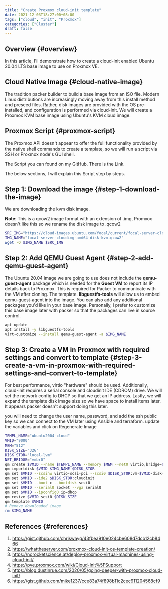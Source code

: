 ```yaml
---
title: "Create Proxmox cloud-init template"
date: 2021-12-03T18:27:00+08:00
tags: ["cloud", "init", "Proxmox"]
categories: ["Cluster"]
draft: false
---
```


## Overview {#overview}

In this article, I'll demonstrate how to create a cloud-init enabled Ubuntu 20.04 LTS base image to use on Proxmox VE.


## Cloud Native Image {#cloud-native-image}

The tradition packer builder to build a base image from an ISO file. Modern Linux distributions are increasingly moving away from this install method and preseed files. Rather, disk images are provided with the OS pre-installed, and configuration is performed via cloud-init. We will create a Proxmox KVM base image using Ubuntu's KVM cloud image.


## Proxmox Script {#proxmox-script}

The Proxmox API doesn't appear to offer the full functionality provided by the native shell commands to create a template, so we will run a script via SSH or Proxmox node's GUI shell.

The Script you can found on my GitHub. There is the Link.

The below sections, I will explain this Script step by steps.


## Step 1: Download the image {#step-1-download-the-image}

We are downloading the kvm disk image.

**Note**: This is a qcow2 image format with an extension of .img, Promxox doesn't like this so we rename the disk image to .qcow2

```bash
SRC_IMG="https://cloud-images.ubuntu.com/focal/current/focal-server-cloudimg-amd64-disk-kvm.img"
IMG_NAME="focal-server-cloudimg-amd64-disk-kvm.qcow2"
wget -O $IMG_NAME $SRC_IMG
```


## Step 2: Add QEMU Guest Agent {#step-2-add-qemu-guest-agent}

The Ubuntu 20.04 image we are going to use does not include the **qemu-guest-agent** package which is needed for the **Guest VM** to report its IP details back to Proxmox. This is required for Packer to communicate with the VM after cloning. The template. **libguestfs-tools** will allow us to embed qemu-guest-agent into the image. You can also add any additional packages you'd like in your base image. Personally, I prefer to customize this base image later with packer so that the packages can live in source control.

```bash
apt update
apt install -y libguestfs-tools
virt-customize --install qemu-guest-agent -a $IMG_NAME
```


## Step 3: Create a VM in Proxmox with required settings and convert to template {#step-3-create-a-vm-in-proxmox-with-required-settings-and-convert-to-template}

For best performance, virtio "hardware" should be used. Additionally, cloud-init requires a serial console and cloudinit IDE (CDROM) drive. We will set the network config to DHCP so that we get an IP address. Lastly, we will expand the template disk image size so we have space to install items later. It appears packer doesn't support doing this later.

you will need to change the user name, password, and add the ssh public key so we can connect to the VM later using Ansible and terraform. update the variables and click on Regenerate Image

```bash
TEMPL_NAME="ubuntu2004-cloud"
VMID="9000"
MEM="512"
DISK_SIZE="32G"
DISK_STOR="local-lvm"
NET_BRIDGE="vmbr0"
qm create $VMID --name $TEMPL_NAME --memory $MEM --net0 virtio,bridge=$NET_BRIDGE
qm importdisk $VMID $IMG_NAME $DISK_STOR
qm set $VMID --scsihw virtio-scsi-pci --scsi0 $DISK_STOR:vm-$VMID-disk-0
qm set $VMID --ide2 $DISK_STOR:cloudinit
qm set $VMID --boot c --bootdisk scsi0
qm set $VMID --serial0 socket --vga serial0
qm set $VMID --ipconfig0 ip=dhcp
qm resize $VMID scsi0 $DISK_SIZE
qm template $VMID
# Remove downloaded image
rm $IMG_NAME
```


## References {#references}

1.  <https://gist.github.com/chriswayg/43fbea910e024cbe608d7dcb12cb8466>
2.  <https://whattheserver.com/proxmox-cloud-init-os-template-creation/>
3.  <https://norocketscience.at/deploy-proxmox-virtual-machines-using-cloud-init/>
4.  <https://pve.proxmox.com/wiki/Cloud-Init%5FSupport>
5.  <https://blog.dustinrue.com/2020/05/going-deeper-with-proxmox-cloud-init/>
6.  <https://gist.github.com/mike1237/cce83a74f898b11c2cec911204568cf9>
